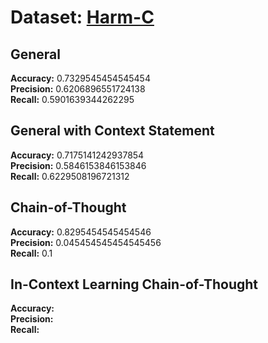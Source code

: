 # Dataset: [Harm-C](https://github.com/LCS2-IIITD/MOMENTA)

## General

**Accuracy:** 0.7329545454545454    
**Precision:** 0.6206896551724138   
**Recall:** 0.5901639344262295  

## General with Context Statement

**Accuracy:** 0.7175141242937854   
**Precision:** 0.5846153846153846  
**Recall:** 0.6229508196721312 

## Chain-of-Thought

**Accuracy:** 0.8295454545454546      
**Precision:** 0.045454545454545456    
**Recall:** 0.1   

## In-Context Learning Chain-of-Thought

**Accuracy:**   
**Precision:**  
**Recall:** 